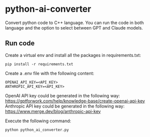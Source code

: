 # python-ai-converter
Convert python code to C++ language. You can run the code in both language and the option to select between GPT and Claude models.

## Run code
Create a virtual env and install all the packages in requirements.txt:

    pip install -r requirements.txt

Create a .env file with the following content:
    
    OPENAI_API_KEY=<API_KEY>
    ANTHROPIC_API_KEY=<API_KEY>
    

OpenAI API key could be generated in the following way:
https://gptforwork.com/help/knowledge-base/create-openai-api-key
Anthropic API key could be generated in the following way:
https://www.merge.dev/blog/anthropic-api-key


Execute the following command:

    python python_ai_converter.py

